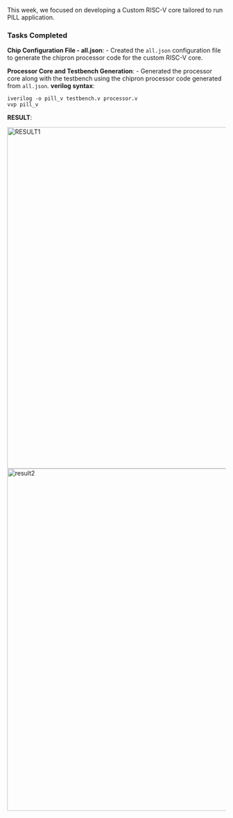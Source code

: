 This week, we focused on developing a Custom RISC-V core tailored to run PILL application. 

### Tasks Completed



 **Chip Configuration File - all.json**:
    - Created the `all.json` configuration file to generate the chipron processor code for the custom RISC-V core.

 **Processor Core and Testbench Generation**:
    - Generated the processor core along with the testbench using the chipron processor code generated from `all.json`.
**verilog syntax**:
```
iverilog -o pill_v testbench.v processor.v
vvp pill_v
```




**RESULT**:

<img width="788" alt="RESULT1" src="https://github.com/navi2311/risc-v-HDP/assets/134842758/93354628-e1b8-4c76-b0ed-45329d8a88c7">
<img width="790" alt="result2" src="https://github.com/navi2311/risc-v-HDP/assets/134842758/8b076a59-297a-4ff3-9f54-5d33052e3dc0">



